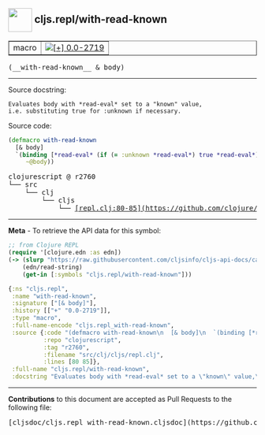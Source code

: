 ## <img width="48px" valign="middle" src="http://i.imgur.com/Hi20huC.png"> cljs.repl/with-read-known

 <table border="1">
<tr>

<td>macro</td>
<td><a href="https://github.com/cljsinfo/cljs-api-docs/tree/0.0-2719"><img valign="middle" alt="[+] 0.0-2719" src="https://img.shields.io/badge/+-0.0--2719-lightgrey.svg"></a> </td>
</tr>
</table>

 <samp>
(__with-read-known__ & body)<br>
</samp>

---




Source docstring:

```
Evaluates body with *read-eval* set to a "known" value,
i.e. substituting true for :unknown if necessary.
```

Source code:

```clj
(defmacro with-read-known
  [& body]
  `(binding [*read-eval* (if (= :unknown *read-eval*) true *read-eval*)]
     ~@body))
```

 <pre>
clojurescript @ r2760
└── src
    └── clj
        └── cljs
            └── <ins>[repl.clj:80-85](https://github.com/clojure/clojurescript/blob/r2760/src/clj/cljs/repl.clj#L80-L85)</ins>
</pre>


---

__Meta__ - To retrieve the API data for this symbol:

```clj
;; from Clojure REPL
(require '[clojure.edn :as edn])
(-> (slurp "https://raw.githubusercontent.com/cljsinfo/cljs-api-docs/catalog/cljs-api.edn")
    (edn/read-string)
    (get-in [:symbols "cljs.repl/with-read-known"]))
```

```clj
{:ns "cljs.repl",
 :name "with-read-known",
 :signature ["[& body]"],
 :history [["+" "0.0-2719"]],
 :type "macro",
 :full-name-encode "cljs.repl_with-read-known",
 :source {:code "(defmacro with-read-known\n  [& body]\n  `(binding [*read-eval* (if (= :unknown *read-eval*) true *read-eval*)]\n     ~@body))",
          :repo "clojurescript",
          :tag "r2760",
          :filename "src/clj/cljs/repl.clj",
          :lines [80 85]},
 :full-name "cljs.repl/with-read-known",
 :docstring "Evaluates body with *read-eval* set to a \"known\" value,\ni.e. substituting true for :unknown if necessary."}

```

---

__Contributions__ to this document are accepted as Pull Requests to the following file:

 <pre>
[cljsdoc/cljs.repl_with-read-known.cljsdoc](https://github.com/cljsinfo/cljs-api-docs/blob/master/cljsdoc/cljs.repl_with-read-known.cljsdoc)
</pre>

